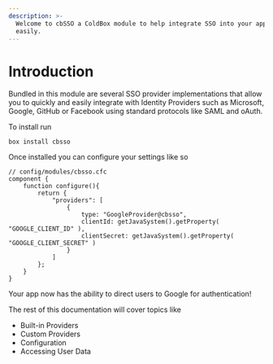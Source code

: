 ```yaml
---
description: >-
  Welcome to cbSSO a ColdBox module to help integrate SSO into your application
  easily.
---
```


# Introduction

Bundled in this module are several SSO provider implementations that allow you to quickly and easily integrate with Identity Providers such as Microsoft, Google, GitHub or Facebook using standard protocols like SAML and oAuth.

To install run

`box install cbsso`

Once installed you can configure your settings like so

```cfscript
// config/modules/cbsso.cfc
component {
    function configure(){
        return {
            "providers": [
                {
                    type: "GoogleProvider@cbsso",
                    clientId: getJavaSystem().getProperty( "GOOGLE_CLIENT_ID" ),
                    clientSecret: getJavaSystem().getProperty( "GOOGLE_CLIENT_SECRET" )
                }
            ]
        };
    }
}
```

Your app now has the ability to direct users to Google for authentication!

The rest of this documentation will cover topics like

* Built-in Providers
* Custom Providers
* Configuration
* Accessing User Data



